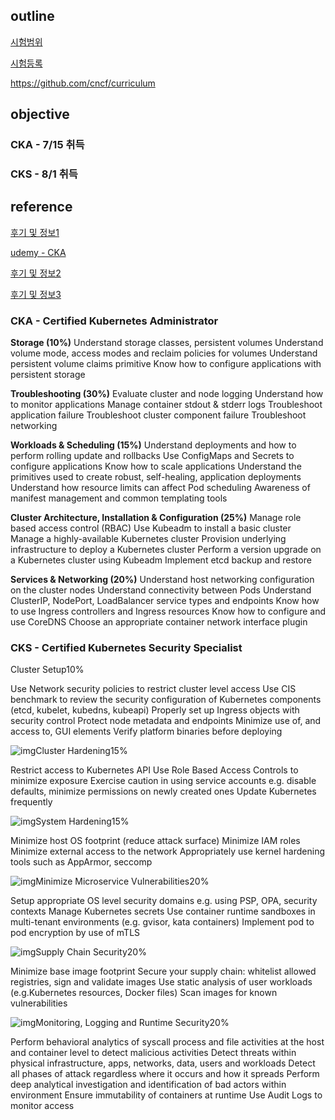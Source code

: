 ## outline



[시험범위](https://training.linuxfoundation.org/training/cka-cks-exam-bundle/)

[시험등록](https://trainingportal.linuxfoundation.org/learn/dashboard)

https://github.com/cncf/curriculum



## objective

### CKA - 7/15 취득

### CKS - 8/1 취득



## reference

[후기 및 정보1](https://moaimoai.tistory.com/323)

[udemy - CKA](https://www.udemy.com/course/certified-kubernetes-administrator-with-practice-tests/)

[후기 및 정보2](https://sysnet4admin.blogspot.com/2020/07/cka-ver10.html#.YTBWbo4zaUk)

[후기 및 정보3](https://ikcoo.tistory.com/183) 	





### CKA - Certified Kubernetes Administrator 

**Storage (10%)**
Understand storage classes, persistent volumes
Understand volume mode, access modes and reclaim policies for volumes
Understand persistent volume claims primitive
Know how to configure applications with persistent storage

**Troubleshooting (30%)**
Evaluate cluster and node logging
Understand how to monitor applications
Manage container stdout & stderr logs
Troubleshoot application failure
Troubleshoot cluster component failure
Troubleshoot networking

**Workloads & Scheduling (15%)**
Understand deployments and how to perform rolling update and rollbacks
Use ConfigMaps and Secrets to configure applications
Know how to scale applications
Understand the primitives used to create robust, self-healing, application deployments
Understand how resource limits can affect Pod scheduling
Awareness of manifest management and common templating tools

**Cluster Architecture, Installation & Configuration (25%)**
Manage role based access control (RBAC)
Use Kubeadm to install a basic cluster
Manage a highly-available Kubernetes cluster
Provision underlying infrastructure to deploy a Kubernetes cluster
Perform a version upgrade on a Kubernetes cluster using Kubeadm
Implement etcd backup and restore

**Services & Networking (20%)**
Understand host networking configuration on the cluster nodes
Understand connectivity between Pods
Understand ClusterIP, NodePort, LoadBalancer service types and endpoints
Know how to use Ingress controllers and Ingress resources
Know how to configure and use CoreDNS
Choose an appropriate container network interface plugin



















### CKS - Certified Kubernetes Security Specialist

Cluster Setup10%

Use Network security policies to restrict cluster level access
Use CIS benchmark to review the security configuration of Kubernetes components (etcd, kubelet, kubedns, kubeapi)
Properly set up Ingress objects with security control
Protect node metadata and endpoints
Minimize use of, and access to, GUI elements
Verify platform binaries before deploying

![img](https://training.linuxfoundation.org/wp-content/mu-plugins/lf-owls-pdp/assets/images/pdp-fundamentals/course-chapter.png)Cluster Hardening15%

Restrict access to Kubernetes API
Use Role Based Access Controls to minimize exposure
Exercise caution in using service accounts e.g. disable defaults, minimize permissions on newly created ones
Update Kubernetes frequently

![img](https://training.linuxfoundation.org/wp-content/mu-plugins/lf-owls-pdp/assets/images/pdp-fundamentals/course-chapter.png)System Hardening15%

Minimize host OS footprint (reduce attack surface)
Minimize IAM roles
Minimize external access to the network
Appropriately use kernel hardening tools such as AppArmor, seccomp

![img](https://training.linuxfoundation.org/wp-content/mu-plugins/lf-owls-pdp/assets/images/pdp-fundamentals/course-chapter.png)Minimize Microservice Vulnerabilities20%

Setup appropriate OS level security domains e.g. using PSP, OPA, security contexts
Manage Kubernetes secrets
Use container runtime sandboxes in multi-tenant environments (e.g. gvisor, kata containers)
Implement pod to pod encryption by use of mTLS

![img](https://training.linuxfoundation.org/wp-content/mu-plugins/lf-owls-pdp/assets/images/pdp-fundamentals/course-chapter.png)Supply Chain Security20%

Minimize base image footprint
Secure your supply chain: whitelist allowed registries, sign and validate images
Use static analysis of user workloads (e.g.Kubernetes resources, Docker files)
Scan images for known vulnerabilities

![img](https://training.linuxfoundation.org/wp-content/mu-plugins/lf-owls-pdp/assets/images/pdp-fundamentals/course-chapter.png)Monitoring, Logging and Runtime Security20%

Perform behavioral analytics of syscall process and file activities at the host and container level to detect malicious activities
Detect threats within physical infrastructure, apps, networks, data, users and workloads
Detect all phases of attack regardless where it occurs and how it spreads
Perform deep analytical investigation and identification of bad actors within environment
Ensure immutability of containers at runtime
Use Audit Logs to monitor access